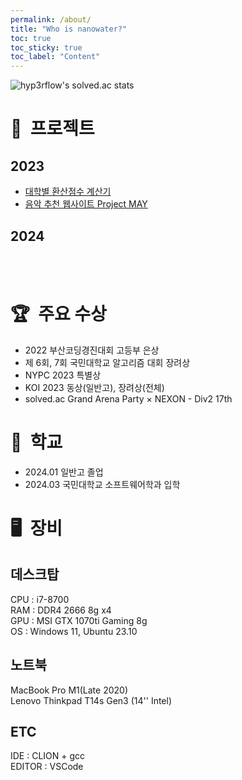 ```yaml
---
permalink: /about/
title: "Who is nanowater?"
toc: true
toc_sticky: true
toc_label: "Content"
---
```


<!-- prettier-ignore -->
![hyp3rflow's solved.ac stats](https://github-readme-solvedac.hyp3rflow.vercel.app/api/?handle=nanowater)

# 📝&nbsp; 프로젝트

## 2023

-   [대학별 환산점수 계산기](https://github.com/nanowater/change_score_calculator) <br>
-   [음악 추천 웹사이트 Project MAY](https://github.com/nanowater/Project_MAY) <br>

## 2024

<br><br>

# 🏆&nbsp; 주요 수상

-   2022 부산코딩경진대회 고등부 은상 <br>
-   제 6회, 7회 국민대학교 알고리즘 대회 장려상 <br>
-   NYPC 2023 특별상 <br>
-   KOI 2023 동상(일반고), 장려상(전체) <br>
-   solved.ac Grand Arena Party × NEXON - Div2 17th <br>

# 🏫&nbsp; 학교

-   2024.01 일반고 졸업
-   2024.03 국민대학교 소프트웨어학과 입학

# 🖥️&nbsp; 장비

## 데스크탑

CPU : i7-8700 <br>
RAM : DDR4 2666 8g x4 <br>
GPU : MSI GTX 1070ti Gaming 8g <br>
OS : Windows 11, Ubuntu 23.10 <br>

## 노트북

MacBook Pro M1(Late 2020)<br>
Lenovo Thinkpad T14s Gen3 (14'' Intel) <br>

## ETC

IDE : CLION + gcc<br>
EDITOR : VSCode

